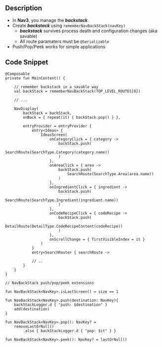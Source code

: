 ## Description

- In **Nav3**, you manage the ***backstack***.
- Create ***backstack*** using `rememberNavBackStack(navKey)`
  - ***backstack*** survives process death and configuration changes (aka savable)
  - All route paramaters must be `@Serializable`
- Push/Pop/Peek works for simple applications

## Code Snippet

```
@Composable
private fun MainContent() {

    // remember backstack in a savable way
    val backStack = rememberNavBackStack(TOP_LEVEL_ROUTES[0])
    
    // ...
    
    NavDisplay(
        backStack = backStack,
        onBack = { repeat(it) { backStack.pop() } },

        entryProvider = entryProvider {
            entry<Ideas> {
                IdeasScreen(
                    onCategoryClick = { category ->
                        backStack.push(
                            SearchRoute(SearchType.Category(category.name))
                        )
                    },
                    onAreaClick = { area ->
                        backStack.push(
                            SearchRoute(SearchType.Area(area.name))
                        )
                    },
                    onIngredientClick = { ingredient ->
                        backStack.push(
                            SearchRoute(SearchType.Ingredient(ingredient.name))
                        )
                    },
                    onCodeRecipeClick = { codeRecipe ->
                        backStack.push(
                            DetailRoute(DetailType.CodeRecipeContent(codeRecipe))
                        )
                    },
                    onScrollChange = { firstVisibleIndex = it }
                )
            }
            entry<SearchRoute> { searchRoute ->
            
            // ..
        }
    }
}

// NavBackStack push/pop/peek extensions

fun NavBackStack<NavKey>.isLastScreen() = size == 1

fun NavBackStack<NavKey>.push(destination: NavKey){
    backStackLogger.d { "push: $destination" }
    add(destination)
}

fun NavBackStack<NavKey>.pop(): NavKey? =
    removeLastOrNull()
        .also { backStackLogger.d { "pop: $it" } }

fun NavBackStack<NavKey>.peek(): NavKey? = lastOrNull()
```